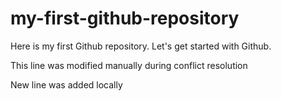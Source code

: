 # my-first-github-repository
Here is my first Github repository. Let's get started with Github.

This line was modified manually during conflict resolution 

New line was added locally